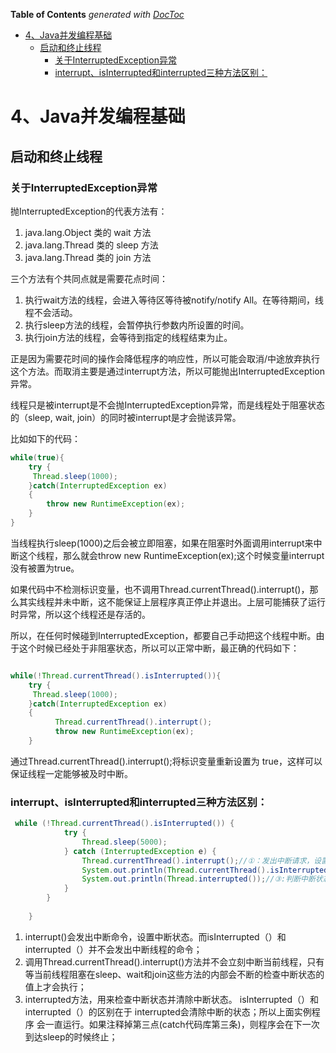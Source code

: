 <!-- START doctoc generated TOC please keep comment here to allow auto update -->
<!-- DON'T EDIT THIS SECTION, INSTEAD RE-RUN doctoc TO UPDATE -->
**Table of Contents**  *generated with [DocToc](https://github.com/thlorenz/doctoc)*

- [4、Java并发编程基础](#4java%E5%B9%B6%E5%8F%91%E7%BC%96%E7%A8%8B%E5%9F%BA%E7%A1%80)
  - [启动和终止线程](#%E5%90%AF%E5%8A%A8%E5%92%8C%E7%BB%88%E6%AD%A2%E7%BA%BF%E7%A8%8B)
    - [关于InterruptedException异常](#%E5%85%B3%E4%BA%8Einterruptedexception%E5%BC%82%E5%B8%B8)
    - [interrupt、isInterrupted和interrupted三种方法区别：](#interruptisinterrupted%E5%92%8Cinterrupted%E4%B8%89%E7%A7%8D%E6%96%B9%E6%B3%95%E5%8C%BA%E5%88%AB)

<!-- END doctoc generated TOC please keep comment here to allow auto update -->

# 4、Java并发编程基础

## 启动和终止线程
### 关于InterruptedException异常

抛InterruptedException的代表方法有：
1. java.lang.Object 类的 wait 方法
2. java.lang.Thread 类的 sleep 方法
3. java.lang.Thread 类的 join 方法


三个方法有个共同点就是需要花点时间：
1. 执行wait方法的线程，会进入等待区等待被notify/notify All。在等待期间，线程不会活动。
2. 执行sleep方法的线程，会暂停执行参数内所设置的时间。
3. 执行join方法的线程，会等待到指定的线程结束为止。

正是因为需要花时间的操作会降低程序的响应性，所以可能会取消/中途放弃执行这个方法。而取消主要是通过interrupt方法，所以可能抛出InterruptedException异常。


线程只是被interrupt是不会抛InterruptedException异常，而是线程处于阻塞状态的（sleep, wait, join）的同时被interrupt是才会抛该异常。

比如如下的代码：

```java
while(true){
    try {
     Thread.sleep(1000);
    }catch(InterruptedException ex)
    {
        throw new RuntimeException(ex);
    } 
}
```
当线程执行sleep(1000)之后会被立即阻塞，如果在阻塞时外面调用interrupt来中断这个线程，那么就会throw new RuntimeException(ex);这个时候变量interrupt没有被置为true。

如果代码中不检测标识变量，也不调用Thread.currentThread().interrupt()，那么其实线程并未中断，这不能保证上层程序真正停止并退出。上层可能捕获了运行时异常，所以这个线程还是存活的。

所以，在任何时候碰到InterruptedException，都要自己手动把这个线程中断。由于这个时候已经处于非阻塞状态，所以可以正常中断，最正确的代码如下：

```java

while(!Thread.currentThread().isInterrupted()){
    try {
     Thread.sleep(1000);
    }catch(InterruptedException ex)
    {
          Thread.currentThread().interrupt();
          throw new RuntimeException(ex);
    } 

```
通过Thread.currentThread().interrupt();将标识变量重新设置为 true，这样可以保证线程一定能够被及时中断。



### interrupt、isInterrupted和interrupted三种方法区别：

```java
 while (!Thread.currentThread().isInterrupted()) {   
            try {  
                Thread.sleep(5000);  
            } catch (InterruptedException e) {  
                Thread.currentThread().interrupt();//①：发出中断请求，设置中断状态  
                System.out.println(Thread.currentThread().isInterrupted());//②:判断中断状态（不清除中断状态）  
                System.out.println(Thread.interrupted());//③:判断中断状态（清除中断状态）  
            }  
        }  
  
    }  
```
1. interrupt()会发出中断命令，设置中断状态。而isInterrupted（）和interrupted（）并不会发出中断线程的命令；
2. 调用Thread.currentThread().interrupt()方法并不会立刻中断当前线程，只有等当前线程阻塞在sleep、wait和join这些方法的内部会不断的检查中断状态的值上才会执行；
3. interrupted方法，用来检查中断状态并清除中断状态。  isInterrupted（）和interrupted（）的区别在于 interrupted会清除中断的状态；所以上面实例程序    会一直运行。如果注释掉第三点(catch代码库第三条)，则程序会在下一次到达sleep的时候终止；


